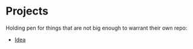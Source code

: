 # Projects

Holding pen for things that are not big enough to warrant their own repo:

* [Idea](ideas.md)
